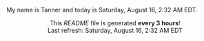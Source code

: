 My name is Tanner and today is Saturday, August 16, 2:32 AM EDT.

<p align="center">This <i>README</i> file is generated <b>every 3 hours</b>!</br>Last refresh: Saturday, August 16, 2:32 AM EDT<br /></p>
